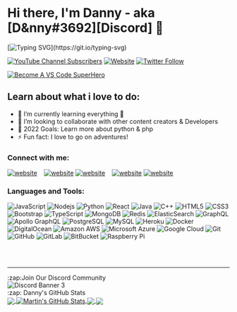 # Hi there, I'm Danny - aka [D&nny#3692][Discord] 👋 

[![Typing SVG](https://readme-typing-svg.herokuapp.com?color=11F7C3&center=true&vCenter=true&lines=Full+Time+Project+Developer+Lead;Father+and+Partner;Looking+to+collaborate+with+others;I+love+to+go+on+adventures!)](https://git.io/typing-svg)

[![YouTube Channel Subscribers](https://img.shields.io/youtube/channel/subscribers/UCot1Zt11Z12HQb2PvrWCyCw?logo=youtube&logoColor=red&style=for-the-badge)][youtube]
[![Website](https://img.shields.io/website?label=LyraGuard.com&style=for-the-badge&url=http%3A%2F%2Flyraguard.co.uk)](http://www.panel.lyraguard.co.uk)
[![Twitter Follow](https://img.shields.io/twitter/follow/lyraguard?color=1DA1F2&logo=twitter&style=for-the-badge)](https://twitter.com/intent/follow?original_referer=https%3A%2F%2Fgithub.com%2Flyraguardr&screen_name=lyraguard)

[![Become A VS Code SuperHero](https://img.shields.io/badge/-Become%20A%20VS%20Code%20SuperHero%20%E2%86%92-gray.svg?colorB=ff652f&style=for-the-badge)](https://vsCodeHero.com)


## Learn about what i love to do:

- 🌱 I’m currently learning everything 🤣
- 👯 I’m looking to collaborate with other content creators & Developers
- 🥅 2022 Goals: Learn more about python & php
- ⚡ Fun fact: I love to go on adventures!

### Connect with me:

[![website](./img/globe-light.svg)](http://www.panel.lyraguard.co.uk)
&nbsp;&nbsp;
[![website](./img/twitter-light.svg)](https://twitter.com/lyraguard#gh-light-mode-only)
[![website](./img/twitter-dark.svg)](https://twitter.com/lyraguard#gh-dark-mode-only)
&nbsp;&nbsp;
[![website](./img/instagram-light.svg)](https://instagram.com/danpilkingt0n#gh-light-mode-only)
[![website](./img/instagram-dark.svg)](https://instagram.com/danpilkingt0n#gh-dark-mode-only)

### Languages and Tools:

![JavaScript](https://img.shields.io/badge/-JavaScript-black?style=flat-square&logo=javascript)
![Nodejs](https://img.shields.io/badge/-Nodejs-black?style=flat-square&logo=Node.js)
![Python](https://img.shields.io/badge/-Python-black?style=flat-square&logo=Python)
![React](https://img.shields.io/badge/-React-black?style=flat-square&logo=react)
![Java](https://img.shields.io/badge/-java-E34A86?style=flat-square&logo=java)
![C++](https://img.shields.io/badge/-C++-00599C?style=flat-square&logo=c)
![HTML5](https://img.shields.io/badge/-HTML5-E34F26?style=flat-square&logo=html5&logoColor=white)
![CSS3](https://img.shields.io/badge/-CSS3-1572B6?style=flat-square&logo=css3)
![Bootstrap](https://img.shields.io/badge/-Bootstrap-563D7C?style=flat-square&logo=bootstrap)
![TypeScript](https://img.shields.io/badge/-TypeScript-007ACC?style=flat-square&logo=typescript)
![MongoDB](https://img.shields.io/badge/-MongoDB-black?style=flat-square&logo=mongodb)
![Redis](https://img.shields.io/badge/-Redis-black?style=flat-square&logo=Redis)
![ElasticSearch](https://img.shields.io/badge/-ElasticSearch-005571?style=flat-square&logo=elasticsearch)
![GraphQL](https://img.shields.io/badge/-GraphQL-E10098?style=flat-square&logo=graphql)
![Apollo GraphQL](https://img.shields.io/badge/-Apollo%20GraphQL-311C87?style=flat-square&logo=apollo-graphql)
![PostgreSQL](https://img.shields.io/badge/-PostgreSQL-336791?style=flat-square&logo=postgresql)
![MySQL](https://img.shields.io/badge/-MySQL-black?style=flat-square&logo=mysql)
![Heroku](https://img.shields.io/badge/-Heroku-430098?style=flat-square&logo=heroku)
![Docker](https://img.shields.io/badge/-Docker-black?style=flat-square&logo=docker)
![DigitalOcean](https://img.shields.io/badge/-Digital%20Ocean-darkblue?style=flat-square&logo=digitalocean)
![Amazon AWS](https://img.shields.io/badge/Amazon%20AWS-232F3E?style=flat-square&logo=amazon-aws)
![Microsoft Azure](https://img.shields.io/badge/Microsoft%20Azure-232F7E?style=flat-square&logo=microsoft-azure)
![Google Cloud](https://img.shields.io/badge/Google%20Cloud-black?style=flat-square&logo=google-cloud)
![Git](https://img.shields.io/badge/-Git-black?style=flat-square&logo=git)
![GitHub](https://img.shields.io/badge/-GitHub-181717?style=flat-square&logo=github)
![GitLab](https://img.shields.io/badge/-GitLab-FCA121?style=flat-square&logo=gitlab)
![BitBucket](https://img.shields.io/badge/-BitBucket-darkblue?style=flat-square&logo=bitbucket)
![Raspberry Pi](https://img.shields.io/badge/-Raspberry%20Pi-C51A4A?style=flat-square&logo=Raspberry-Pi)

<br />
<br />

---


  <summary>:zap:Join Our Discord Community</summary>
  
<img src="https://discordapp.com/api/guilds/978238554100625459/widget.png?style=banner2" alt="Discord Banner 3"/>


  <summary>:zap: Danny's GitHub Stats</summary>

  <a href="https://github.com/dannypilkington/LyraGuard">
  <img align="center" src="https://github-readme-stats.vercel.app/api/top-langs/?username=dannypilkington&hide=java,html,tex&title_color=ffffff&text_color=c9cacc&icon_color=2bbc8a&bg_color=1d1f21&langs_count=3" />
</a>
<a href="https://github.com/dannypikington/LyraGuardWebsite">
  <img align="center" src="https://github-readme-stats.vercel.app/api?username=dannypilkington&show_icons=true&line_height=27&count_private=true&title_color=ffffff&text_color=c9cacc&icon_color=2bbc8a&bg_color=1d1f21" alt="Martin's GitHub Stats" />
</a>

<a href="https://github.com/dannypilkington/fivem">
  <img align="center" src="https://github-readme-stats.vercel.app/api/pin/?username=dannypilkington&repo=fivem&title_color=ffffff&text_color=c9cacc&icon_color=2bbc8a&bg_color=1d1f21" />
</a>


<a href="https://github.com/dannypilkington/LyraGuard">
  <img align="center" src="https://github-readme-stats.vercel.app/api/pin/?username=dannypilkington&repo=Lyra-Guard&title_color=ffffff&text_color=c9cacc&icon_color=2bbc8a&bg_color=1d1f21" />
</a>    



[website]: http://www.lyraguard.co.uk
[course]: http://vsCodeHero.com
[twitter]: https://twitter.com/lyraguard
[youtube]: https://youtube.com/UCot1Zt11Z12HQb2PvrWCyCw
[instagram]: https://instagram.com/danpilkingt0n
